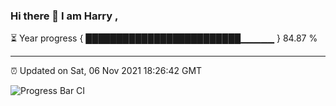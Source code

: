 ### Hi there 👋 I am Harry , 

⏳ Year progress { █████████████████████████▁▁▁▁▁ } 84.87 %

---

⏰ Updated on Sat, 06 Nov 2021 18:26:42 GMT

![Progress Bar CI](https://github.com/duykhang68/duykhang68/workflows/Progress%20Bar%20CI/badge.svg)
